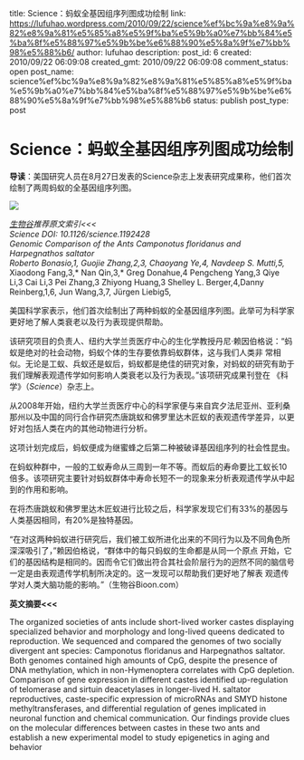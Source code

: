 title: Science：蚂蚁全基因组序列图成功绘制
link: https://lufuhao.wordpress.com/2010/09/22/science%ef%bc%9a%e8%9a%82%e8%9a%81%e5%85%a8%e5%9f%ba%e5%9b%a0%e7%bb%84%e5%ba%8f%e5%88%97%e5%9b%be%e6%88%90%e5%8a%9f%e7%bb%98%e5%88%b6/
author: lufuhao
description: 
post_id: 6
created: 2010/09/22 06:09:08
created_gmt: 2010/09/22 06:09:08
comment_status: open
post_name: science%ef%bc%9a%e8%9a%82%e8%9a%81%e5%85%a8%e5%9f%ba%e5%9b%a0%e7%bb%84%e5%ba%8f%e5%88%97%e5%9b%be%e6%88%90%e5%8a%9f%e7%bb%98%e5%88%b6
status: publish
post_type: post

# Science：蚂蚁全基因组序列图成功绘制

**导读**：美国研究人员在8月27日发表的Science杂志上发表研究成果称，他们首次绘制了两周蚂蚁的全基因组序列图。

![](http://www.bioon.com/biology/UploadFiles/201008/2010083111003304.jpg)

**[生物谷](http://www.bioon.net/)推荐原文索引<<<  
**Science DOI: 10.1126/science.1192428  
Genomic Comparison of the Ants Camponotus floridanus and Harpegnathos saltator  
Roberto Bonasio,1,* Guojie Zhang,2,3,* Chaoyang Ye,4,* Navdeep S. Mutti,5,* Xiaodong Fang,3,* Nan Qin,3,* Greg Donahue,4 Pengcheng Yang,3 Qiye Li,3 Cai Li,3 Pei Zhang,3 Zhiyong Huang,3 Shelley L. Berger,4,Danny Reinberg,1,6, Jun Wang,3,7, Jürgen Liebig5,

美国科学家表示，他们首次绘制出了两种蚂蚁的全基因组序列图。此举可为科学家更好地了解人类衰老以及行为表现提供帮助。

该研究项目的负责人、纽约大学兰贡医疗中心的生化学教授丹尼·赖因伯格说：“蚂蚁是绝对的社会动物，蚂蚁个体的生存要依靠蚂蚁群体，这与我们人类非 常相似。无论是工蚁、兵蚁还是蚁后，蚂蚁都是绝佳的研究对象，对蚂蚁的研究有助于我们理解表观遗传学如何影响人类衰老以及行为表现。”该项研究成果刊登在 《科学》（_Science_）杂志上。

从2008年开始，纽约大学兰贡医疗中心的科学家便与来自宾夕法尼亚州、亚利桑那州以及中国的同行合作研究杰唐跳蚁和佛罗里达木匠蚁的表观遗传学差异，以更好对包括人类在内的其他动物进行分析。

这项计划完成后，蚂蚁便成为继蜜蜂之后第二种被破译基因组序列的社会性昆虫。

在蚂蚁种群中，一般的工蚁寿命从三周到一年不等。而蚁后的寿命要比工蚁长10倍多。该项研究主要针对蚂蚁群体中寿命长短不一的现象来分析表观遗传学从中起到的作用和影响。

在将杰唐跳蚁和佛罗里达木匠蚁进行比较之后，科学家发现它们有33%的基因与人类基因相同，有20%是独特基因。

“在对这两种蚂蚁进行研究后，我们被工蚁所进化出来的不同行为以及不同角色所深深吸引了，”赖因伯格说，“群体中的每只蚂蚁的生命都是从同一个原点 开始，它们的基因结构是相同的。因而令它们做出符合其社会阶层行为的迥然不同的脑信号一定是由表观遗传学机制所决定的。这一发现可以帮助我们更好地了解表 观遗传学对人类大脑功能的影响。”（生物谷Bioon.com）

**英文摘要<<<**

The organized societies of ants include short-lived worker castes displaying specialized behavior and morphology and long-lived queens dedicated to reproduction. We sequenced and compared the genomes of two socially divergent ant species: Camponotus floridanus and Harpegnathos saltator. Both genomes contained high amounts of CpG, despite the presence of DNA methylation, which in non-Hymenoptera correlates with CpG depletion. Comparison of gene expression in different castes identified up-regulation of telomerase and sirtuin deacetylases in longer-lived H. saltator reproductives, caste-specific expression of microRNAs and SMYD histone methyltransferases, and differential regulation of genes implicated in neuronal function and chemical communication. Our findings provide clues on the molecular differences between castes in these two ants and establish a new experimental model to study epigenetics in aging and behavior